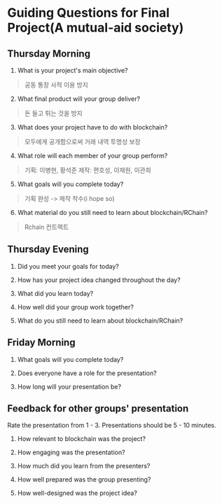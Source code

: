 Guiding Questions for Final Project(A mutual-aid society)
===================================

Thursday Morning
----------------
1. What is your project's main objective?
> 공동 통장 사적 이용 방지

2. What final product will your group deliver?
> 돈 들고 튀는 것을 방지

3. What does your project have to do with blockchain?
> 모두에게 공개함으로써 거래 내역 투명성 보장

4. What role will each member of your group perform?
> 기획: 이병현, 황석준
> 제작: 편호성, 이재원, 이관희

5. What goals will you complete today?
> 기획 완성 -> 제작 착수(i hope so)

6. What material do you still need to learn about blockchain/RChain?
> Rchain 컨트랙트

Thursday Evening
----------------
1. Did you meet your goals for today?

2. How has your project idea changed throughout the day?

3. What did you learn today?

4. How well did your group work together?

5. What do you still need to learn about blockchain/RChain?


Friday Morning
--------------
1. What goals will you complete today?

2. Does everyone have a role for the presentation?

2. How long will your presentation be?


Feedback for other groups' presentation
---------------------------------------
Rate the presentation from 1 - 3. Presentations should be 5 - 10 minutes.

1. How relevant to blockchain was the project?

2. How engaging was the presentation?

3. How much did you learn from the presenters?

4. How well prepared was the group presenting?

5. How well-designed was the project idea?
